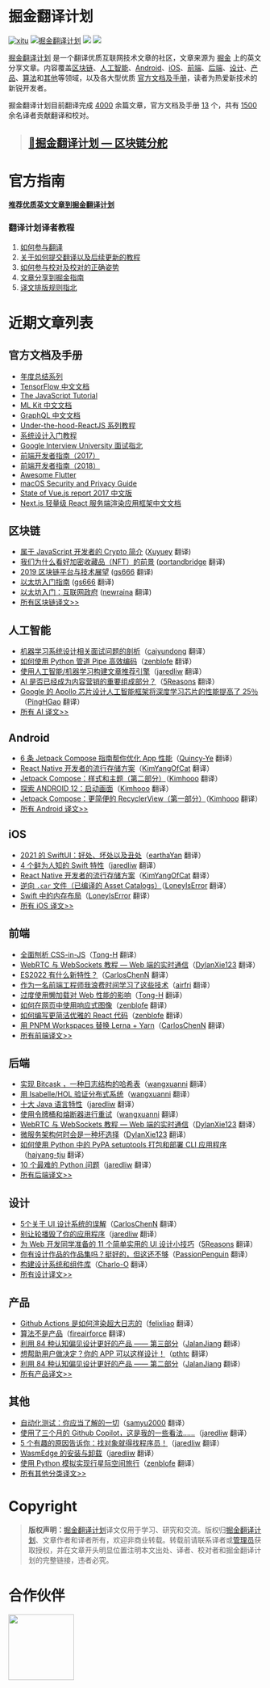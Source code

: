 # 掘金翻译计划

[![xitu](https://camo.githubusercontent.com/c9c9db0a39b56738a62332f0791d58b1522fdf82/68747470733a2f2f7261776769742e636f6d2f616c65656e34322f6261646765732f6d61737465722f7372632f786974752e737667)](https://github.com/xitu/gold-miner)
[![掘金翻译计划](https://rawgit.com/aleen42/badges/master/src/juejin_translation.svg)](https://github.com/xitu/gold-miner/)
[![](https://img.shields.io/badge/weibo-%E6%8E%98%E9%87%91%E7%BF%BB%E8%AF%91%E8%AE%A1%E5%88%92-brightgreen.svg)](http://weibo.com/juejinfanyi)
[![](https://img.shields.io/badge/%E7%9F%A5%E4%B9%8E%E4%B8%93%E6%A0%8F-%E6%8E%98%E9%87%91%E7%BF%BB%E8%AF%91%E8%AE%A1%E5%88%92-blue.svg)](https://zhuanlan.zhihu.com/juejinfanyi)

[掘金翻译计划](https://juejin.im/tag/%E6%8E%98%E9%87%91%E7%BF%BB%E8%AF%91%E8%AE%A1%E5%88%92) 是一个翻译优质互联网技术文章的社区，文章来源为 [掘金](https://juejin.im) 上的英文分享文章。内容覆盖[区块链](#区块链)、[人工智能](#ai--deep-learning--machine-learning)、[Android](#android)、[iOS](#ios)、[前端](#前端)、[后端](#后端)、[设计](#设计)、[产品](#产品)、[算法](https://github.com/xitu/gold-miner/blob/master/algorithm.md)和[其他](#其他)等领域，以及各大型优质 [官方文档及手册](#官方文档及手册)，读者为热爱新技术的新锐开发者。

掘金翻译计划目前翻译完成 [4000](#近期文章列表) 余篇文章，官方文档及手册 [13](#官方文档及手册) 个，共有 [1500](https://github.com/xitu/gold-miner/wiki/%E8%AF%91%E8%80%85%E7%A7%AF%E5%88%86%E8%A1%A8) 余名译者贡献翻译和校对。

> ## [🥇掘金翻译计划 — 区块链分舵](https://github.com/xitu/blockchain-miner)

# 官方指南

[**推荐优质英文文章到掘金翻译计划**](https://github.com/xitu/gold-miner/issues/new/choose)

<!--
https://github.com/xitu/gold-miner/issues/new?title=推荐优秀英文文章&body=-%20原文链接：推荐文章前%20Google%20一下，尽量保证本文未被翻译%0A-%20简要介绍：介绍一下好不好啦，毕竟小编也看不太懂哎_(:з」∠)_)
-->

### 翻译计划译者教程

1. [如何参与翻译](https://github.com/xitu/gold-miner/wiki/%E5%A6%82%E4%BD%95%E5%8F%82%E4%B8%8E%E7%BF%BB%E8%AF%91)
2. [关于如何提交翻译以及后续更新的教程](https://github.com/xitu/gold-miner/wiki/%E5%85%B3%E4%BA%8E%E5%A6%82%E4%BD%95%E6%8F%90%E4%BA%A4%E7%BF%BB%E8%AF%91%E4%BB%A5%E5%8F%8A%E5%90%8E%E7%BB%AD%E6%9B%B4%E6%96%B0%E7%9A%84%E6%95%99%E7%A8%8B)
3. [如何参与校对及校对的正确姿势](https://github.com/xitu/gold-miner/wiki/%E5%8F%82%E4%B8%8E%E6%A0%A1%E5%AF%B9%E7%9A%84%E6%AD%A3%E7%A1%AE%E5%A7%BF%E5%8A%BF)
4. [文章分享到掘金指南](https://github.com/xitu/gold-miner/wiki/%E5%88%86%E4%BA%AB%E5%88%B0%E6%8E%98%E9%87%91%E6%8C%87%E5%8D%97)
5. [译文排版规则指北](https://github.com/xitu/gold-miner/wiki/%E8%AF%91%E6%96%87%E6%8E%92%E7%89%88%E8%A7%84%E5%88%99%E6%8C%87%E5%8C%97)


# 近期文章列表

## 官方文档及手册

* [年度总结系列](https://github.com/xitu/Annual-Survey)
* [TensorFlow 中文文档](https://github.com/xitu/tensorflow-docs)
* [The JavaScript Tutorial](https://github.com/xitu/javascript-tutorial-zh)
* [ML Kit 中文文档](https://github.com/Quorafind/MLkit-CN)
* [GraphQL 中文文档](https://github.com/xitu/graphql.github.io)
* [Under-the-hood-ReactJS 系列教程](https://github.com/xitu/Under-the-hood-ReactJS)
* [系统设计入门教程](https://github.com/xitu/system-design-primer)
* [Google Interview University 面试指北](https://github.com/xitu/google-interview-university)
* [前端开发者指南（2017）](https://github.com/xitu/front-end-handbook-2017)
* [前端开发者指南（2018）](https://github.com/xitu/front-end-handbook-2018)
* [Awesome Flutter](https://github.com/xitu/awesome-flutter)
* [macOS Security and Privacy Guide](https://github.com/xitu/macOS-Security-and-Privacy-Guide)
* [State of Vue.js report 2017 中文版](https://github.com/xitu/gold-miner/blob/master/TODO/state-of-vue-report-2017.md)
* [Next.js 轻量级 React 服务端渲染应用框架中文文档](http://nextjs.frontendx.cn/)

## 区块链

* [属于 JavaScript 开发者的 Crypto 简介](https://juejin.im/post/5ce0c39a51882525f07ef0fa) ([Xuyuey](https://github.com/Xuyuey) 翻译)
* [我们为什么看好加密收藏品（NFT）的前景](https://juejin.im/post/5cb87819518825329e7ea61e) ([portandbridge](https://github.com/portandbridge) 翻译)
* [2019 区块链平台与技术展望](https://juejin.im/post/5c613e6e6fb9a049e4132ba5) ([gs666](https://github.com/gs666) 翻译)
* [以太坊入门指南](https://juejin.im/post/5c1080fbe51d452b307969a3) ([gs666](https://github.com/gs666) 翻译)
* [以太坊入门：互联网政府](https://juejin.im/post/5c03c68851882551236eaa82) ([newraina](https://github.com/newraina) 翻译)
* [所有区块链译文>>](https://github.com/xitu/gold-miner/blob/master/blockchain.md)

## 人工智能

* [机器学习系统设计相关面试问题的剖析](https://juejin.cn/post/7109306303285051406)（[caiyundong](https://github.com/caiyundong) 翻译）
* [如何使用 Python 管道 Pipe 高效编码](https://juejin.cn/post/7051051681357758494)（[zenblofe](https://github.com/zenblofe) 翻译）
* [使用人工智能/机器学习构建文章推荐引擎](https://juejin.cn/post/7001479252163952670)（[jaredliw](https://github.com/jaredliw) 翻译）
* [AI 是否已经成为内容营销的重要组成部分？](https://juejin.cn/post/6964280632801394724)（[5Reasons](https://github.com/5Reasons) 翻译）
* [Google 的 Apollo 芯片设计人工智能框架将深度学习芯片的性能提高了 25％](https://juejin.cn/post/6952819856429285407)（[PingHGao](https://github.com/PingHGao) 翻译）
* [所有 AI 译文>>](https://github.com/xitu/gold-miner/blob/master/AI.md)

## Android

* [6 条 Jetpack Compose 指南帮你优化 App 性能](https://juejin.cn/post/7153803045418041358)（[Quincy-Ye](https://github.com/Quincy-Ye) 翻译）
* [React Native 开发者的流行存储方案](https://juejin.cn/post/7008020729832669191)（[KimYangOfCat](https://github.com/KimYangOfCat) 翻译）
* [Jetpack Compose：样式和主题（第二部分）](https://juejin.cn/post/6995419287435345934)（[Kimhooo](https://github.com/Kimhooo) 翻译）
* [探索 ANDROID 12：启动画面](https://juejin.cn/post/6983942336824737822)（[Kimhooo](https://github.com/Kimhooo) 翻译）
* [Jetpack Compose：更简便的 RecyclerView（第一部分）](https://juejin.cn/post/6970858140824764424)（[Kimhooo](https://github.com/Kimhooo) 翻译）
* [所有 Android 译文>>](https://github.com/xitu/gold-miner/blob/master/android.md)

## iOS

* [2021 的 SwiftUI：好处、坏处以及丑处](https://juejin.cn/post/7140825514108780580)（[earthaYan](https://github.com/earthaYan) 翻译）
* [4 个鲜为人知的 Swift 特性](https://juejin.cn/post/7069326429397205005)（[jaredliw](https://github.com/jaredliw) 翻译）
* [React Native 开发者的流行存储方案](https://juejin.cn/post/7008020729832669191)（[KimYangOfCat](https://github.com/KimYangOfCat) 翻译）
* [逆向 `.car` 文件（已编译的 Asset Catalogs）](https://juejin.cn/post/7002491722550919198)（[LoneyIsError](https://github.com/LoneyIsError) 翻译）
* [Swift 中的内存布局](https://juejin.cn/post/6986520506002472973)（[LoneyIsError](https://github.com/LoneyIsError) 翻译）
* [所有 iOS 译文>>](https://github.com/xitu/gold-miner/blob/master/ios.md)

## 前端

* [全面刨析 CSS-in-JS](https://juejin.cn/post/7172360607201493029)（[Tong-H](https://github.com/Tong-H) 翻译）
* [WebRTC 与 WebSockets 教程 — Web 端的实时通信](https://juejin.cn/post/7138015673850003493)（[DylanXie123](https://github.com/DylanXie123) 翻译）
* [ES2022 有什么新特性？](https://juejin.cn/post/7114676836851777566)（[CarlosChenN](https://github.com/CarlosChenN) 翻译）
* [作为一名前端工程师我浪费时间学习了这些技术](https://juejin.cn/post/7086019601372282888)（[airfri](https://github.com/airfri) 翻译）
* [过度使用懒加载对 Web 性能的影响](https://juejin.cn/post/7074759905197948935)（[Tong-H](https://github.com/Tong-H) 翻译）
* [如何在网页中使用响应式图像](https://juejin.cn/post/7074199947477778439)（[zenblofe](https://github.com/zenblofe) 翻译）
* [如何编写更简洁优雅的 React 代码](https://juejin.cn/post/7070479272380465166)（[zenblofe](https://github.com/zenblofe) 翻译）
* [用 PNPM Workspaces 替换 Lerna + Yarn](https://juejin.cn/post/7071992448511279141)（[CarlosChenN](https://github.com/CarlosChenN) 翻译）
* [所有前端译文>>](https://github.com/xitu/gold-miner/blob/master/front-end.md)

## 后端

* [实现 Bitcask ，一种日志结构的哈希表](https://juejin.cn/post/7174345557861728292)（[wangxuanni](https://github.com/wangxuanni) 翻译）
* [用 Isabelle/HOL 验证分布式系统](https://juejin.cn/post/7166450887626326030)（[wangxuanni](https://github.com/wangxuanni) 翻译）
* [十大 Java 语言特性](https://juejin.cn/post/7140097107000000520)（[jaredliw](https://github.com/jaredliw) 翻译）
* [使用令牌桶和熔断器进行重试](https://juejin.cn/post/7153093426446237727)（[wangxuanni](https://github.com/wangxuanni) 翻译）
* [WebRTC 与 WebSockets 教程 — Web 端的实时通信](https://juejin.cn/post/7138015673850003493)（[DylanXie123](https://github.com/DylanXie123) 翻译）
* [微服务架构何时会是一种坏选择](https://juejin.cn/post/7135364257918484488)（[DylanXie123](https://github.com/DylanXie123) 翻译）
* [如何使用 Python 中的 PyPA setuptools 打包和部署 CLI 应用程序](https://juejin.cn/post/7125323312321789989)（[haiyang-tju](https://github.com/haiyang-tju) 翻译）
* [10 个最难的 Python 问题](https://juejin.cn/post/7124285689717325831)（[jaredliw](https://github.com/jaredliw) 翻译）
* [所有后端译文>>](https://github.com/xitu/gold-miner/blob/master/backend.md)

## 设计

* [5个关于 UI 设计系统的误解](https://juejin.cn/post/7086291006286462990)（[CarlosChenN](https://github.com/CarlosChenN) 翻译）
* [别让轮播毁了你的应用程序](https://juejin.cn/post/7003637296050225189)（[jaredliw](https://github.com/jaredliw) 翻译）
* [为 Web 开发同学准备的 11 个简单实用的 UI 设计小技巧](https://juejin.cn/post/6960922956876742669)（[5Reasons](https://github.com/5Reasons) 翻译）
* [你有设计作品的作品集吗？挺好的，但这还不够](https://juejin.cn/post/6934328263011467277)（[PassionPenguin](https://github.com/PassionPenguin) 翻译）
* [构建设计系统和组件库](https://juejin.cn/post/6924152501805678606)（[Charlo-O](https://github.com/Charlo-O) 翻译）
* [所有设计译文>>](https://github.com/xitu/gold-miner/blob/master/design.md)

## 产品

* [Github Actions 是如何渲染超大日志的](https://juejin.cn/post/6966082485226569759)（[felixliao](https://github.com/felixliao) 翻译）
* [算法不是产品](https://juejin.im/post/5e398e806fb9a07cb52bb462)（[fireairforce](https://github.com/fireairforce) 翻译）
* [利用 84 种认知偏见设计更好的产品 —— 第三部分](https://juejin.im/post/5d568c9ce51d453bc64801cd)（[JalanJiang](https://github.com/JalanJiang) 翻译）
* [想帮助用户做决定？你的 APP 可以这样设计！](https://juejin.im/post/5a7194986fb9a01c9f5bbbb2)（[pthtc](https://github.com/pthtc) 翻译）
* [利用 84 种认知偏见设计更好的产品 —— 第二部分](https://juejin.im/post/5d37e1816fb9a07ee1696a4e)（[JalanJiang](https://github.com/JalanJiang) 翻译）
* [所有产品译文>>](https://github.com/xitu/gold-miner/blob/master/product.md)

## 其他

* [自动化测试：你应当了解的一切](https://juejin.cn/post/7084071159821500447)（[samyu2000](https://github.com/samyu2000) 翻译）
* [使用了三个月的 Github Copilot，这是我的一些看法……](https://juejin.cn/post/7067817036738461732)（[jaredliw](https://github.com/jaredliw) 翻译）
* [5 个有趣的原因告诉你：找对象就得找程序员！](https://juejin.cn/post/7053326045352558599)（[jaredliw](https://github.com/jaredliw) 翻译）
* [WasmEdge 的安装与卸载](https://github.com/xitu/gold-miner/blob/master/article/2022/Install-and-uninstall-WasmEdge.md)（[jaredliw](https://github.com/jaredliw) 翻译）
* [使用 Python 模拟实现行星际空间旅行](https://juejin.cn/post/7047685861365776414)（[zenblofe](https://github.com/zenblofe) 翻译）
* [所有其他分类译文>>](https://github.com/xitu/gold-miner/blob/master/others.md)

# Copyright

> **版权声明：**[掘金翻译计划](https://github.com/xitu/gold-miner)译文仅用于学习、研究和交流。版权归[掘金翻译计划](https://github.com/xitu/gold-miner/)、文章作者和译者所有，欢迎非商业转载。转载前请联系译者或[管理员](https://user-images.githubusercontent.com/8282645/118856035-10a49d80-b909-11eb-8561-00a5a16bd58a.png)获取授权，并在文章开头明显位置注明本文出处、译者、校对者和掘金翻译计划的完整链接，违者必究。

# 合作伙伴

<a href="http://www.ituring.com.cn/" target="_blank"><img src="https://i.loli.net/2018/03/21/5ab1c8723d6de.jpg" width="130px;"/></a>

